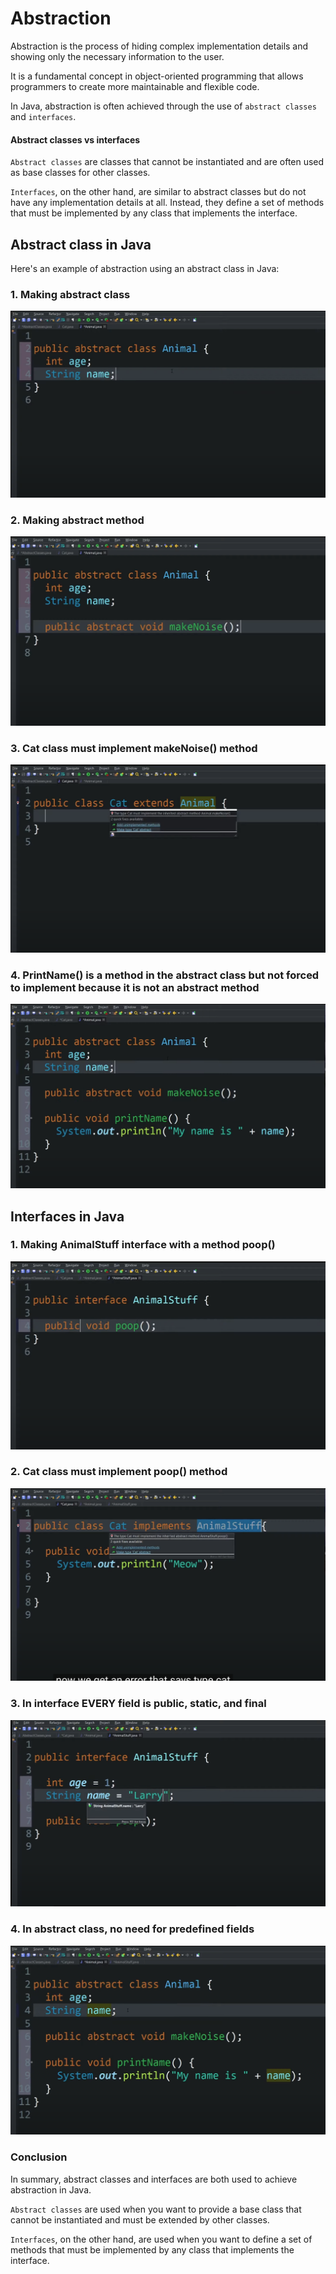 # Abstraction

Abstraction is the process of hiding complex implementation details and showing only the necessary information to the user. 

It is a fundamental concept in object-oriented programming that allows programmers to create more maintainable and flexible code.

In Java, abstraction is often achieved through the use of `abstract classes` and `interfaces`. 

#### Abstract classes vs interfaces
`Abstract classes` are classes that cannot be instantiated and are often used as base classes for other classes. 

`Interfaces`, on the other hand, are similar to abstract classes but do not have any implementation details at all. Instead, they define a set of methods that must be implemented by any class that implements the interface.

## Abstract class in Java

Here's an example of abstraction using an abstract class in Java:

### 1. Making abstract class
![1](1_making_animal_abstract_class.png)



### 2. Making abstract method
![2](2_making_abstract_method_makeNoise_to_animal_class.png)


### 3. Cat class must implement makeNoise() method
![3](3_cat_class_must_implement_makeNoise_method.png)


### 4. PrintName() is a method in the  abstract class but not forced to implement because it is not an abstract method
![4](4_printName_method_is_not_abstract-inherited_but_not_forced.png)


## Interfaces in Java

### 1. Making AnimalStuff interface with a method poop()
![5](5_animalStuff_interface.png)

### 2. Cat class must implement poop() method
![6](6_cat_must_implement_poop_method.png)


### 3. In interface EVERY field is public, static, and final
![7](7_In_interface-every_fields_is_static_and_final.png)

### 4. In abstract class, no need for predefined fields
![8](8_in_abstract_classes-no_need_to_predefine_fields.png)


### Conclusion
In summary, abstract classes and interfaces are both used to achieve abstraction in Java. 

`Abstract classes` are used when you want to provide a base class that cannot be instantiated and must be extended by other classes. 

`Interfaces`, on the other hand, are used when you want to define a set of methods that must be implemented by any class that implements the interface.